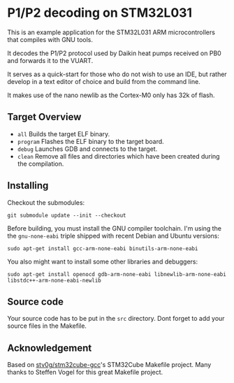 # P1/P2 decoding on STM32L031

This is an example application for the STM32L031 ARM microcontrollers
that compiles with GNU tools.

It decodes the P1/P2 protocol used by Daikin heat pumps received on PB0
and forwards it to the VUART.

It serves as a quick-start for those who do not wish to use an IDE, but rather
develop in a text editor of choice and build from the command line.

It makes use of the nano newlib as the Cortex-M0 only has 32k of flash.

## Target Overview

  - `all`       Builds the target ELF binary.
  - `program`   Flashes the ELF binary to the target board.
  - `debug`     Launches GDB and connects to the target.
  - `clean`     Remove all files and directories which have been created during the compilation.

## Installing

Checkout the submodules:

    git submodule update --init --checkout

Before building, you must install the GNU compiler toolchain.
I'm using the the `gnu-none-eabi` triple shipped with recent Debian and Ubuntu versions:

    sudo apt-get install gcc-arm-none-eabi binutils-arm-none-eabi

You also might want to install some other libraries and debuggers:

    sudo apt-get install openocd gdb-arm-none-eabi libnewlib-arm-none-eabi libstdc++-arm-none-eabi-newlib

## Source code

Your source code has to be put in the `src` directory.
Dont forget to add your source files in the Makefile.

## Acknowledgement

Based on [stv0g/stm32cube-gcc](https://github.com/stv0g/stm32cube-gcc)'s STM32Cube Makefile project.
Many thanks to Steffen Vogel for this great Makefile project.
